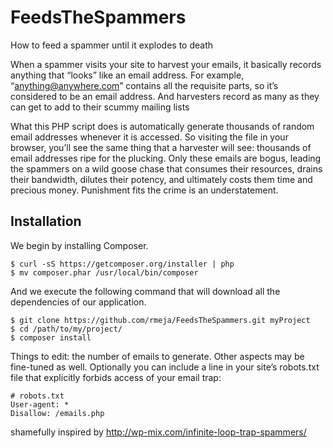 # FeedsTheSpammers
How to feed a spammer until it explodes to death

When a spammer visits your site to harvest your emails, it basically records anything that “looks” like an email address. For example, “anything@anywhere.com” contains all the requisite parts, so it’s considered to be an email address. And harvesters record as many as they can get to add to their scummy mailing lists

What this PHP script does is automatically generate thousands of random email addresses whenever it is accessed. So visiting the file in your browser, you’ll see the same thing that a harvester will see: thousands of email addresses ripe for the plucking. Only these emails are bogus, leading the spammers on a wild goose chase that consumes their resources, drains their bandwidth, dilutes their potency, and ultimately costs them time and precious money. Punishment fits the crime is an understatement.

## Installation

We begin by installing Composer.
```
$ curl -sS https://getcomposer.org/installer | php
$ mv composer.phar /usr/local/bin/composer
```
And we execute the following command that will download all the dependencies of our application.
```
$ git clone https://github.com/rmeja/FeedsTheSpammers.git myProject
$ cd /path/to/my/project/
$ composer install
```

Things to edit: the number of emails to generate. Other aspects may be fine-tuned as well. Optionally you can include a line in your site’s robots.txt file that explicitly forbids access of your email trap:
```
# robots.txt
User-agent: *
Disallow: /emails.php
```


shamefully inspired by http://wp-mix.com/infinite-loop-trap-spammers/
